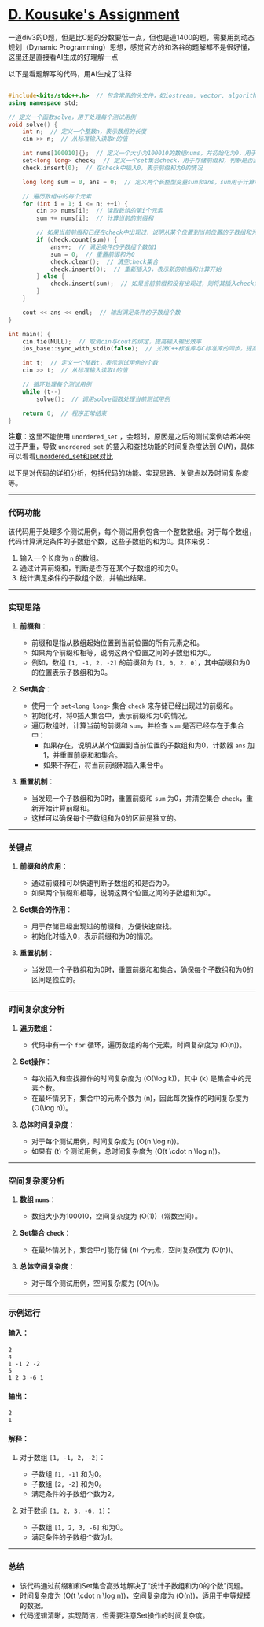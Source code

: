 # [D. Kousuke's Assignment](https://codeforces.com/contest/2033/problem/D)

一道div3的D题，但是比C题的分数要低一点，但也是道1400的题，需要用到动态规划（Dynamic Programming）思想，感觉官方的和洛谷的题解都不是很好懂，这里还是直接看AI生成的好理解一点

以下是看题解写的代码，用AI生成了注释

```cpp

#include<bits/stdc++.h>  // 包含常用的头文件，如iostream, vector, algorithm等
using namespace std;

// 定义一个函数solve，用于处理每个测试用例
void solve() {
    int n;  // 定义一个整数n，表示数组的长度
    cin >> n;  // 从标准输入读取n的值

    int nums[100010]{};  // 定义一个大小为100010的数组nums，并初始化为0，用于存储输入的数组元素
    set<long long> check;  // 定义一个set集合check，用于存储前缀和，判断是否出现过
    check.insert(0);  // 在check中插入0，表示前缀和为0的情况

    long long sum = 0, ans = 0;  // 定义两个长整型变量sum和ans，sum用于计算前缀和，ans用于记录满足条件的子数组个数

    // 遍历数组中的每个元素
    for (int i = 1; i <= n; ++i) {
        cin >> nums[i];  // 读取数组的第i个元素
        sum += nums[i];  // 计算当前的前缀和

        // 如果当前前缀和已经在check中出现过，说明从某个位置到当前位置的子数组和为0
        if (check.count(sum)) {
            ans++;  // 满足条件的子数组个数加1
            sum = 0;  // 重置前缀和为0
            check.clear();  // 清空check集合
            check.insert(0);  // 重新插入0，表示新的前缀和计算开始
        } else {
            check.insert(sum);  // 如果当前前缀和没有出现过，则将其插入check集合中
        }
    }

    cout << ans << endl;  // 输出满足条件的子数组个数
}

int main() {
    cin.tie(NULL);  // 取消cin与cout的绑定，提高输入输出效率
    ios_base::sync_with_stdio(false);  // 关闭C++标准库与C标准库的同步，提高输入输出效率

    int t;  // 定义一个整数t，表示测试用例的个数
    cin >> t;  // 从标准输入读取t的值

    // 循环处理每个测试用例
    while (t--)
        solve();  // 调用solve函数处理当前测试用例

    return 0;  // 程序正常结束
}
```

**注意**：这里不能使用 `unordered_set` ，会超时，原因是之后的测试案例哈希冲突过于严重，导致 `unordered_set` 的插入和查找功能的时间复杂度达到 $O(N)$，具体可以看看[unordered_set和set对比](../库函数%20&%20扩展知识/unordered_set与set对比.md)

以下是对代码的详细分析，包括代码的功能、实现思路、关键点以及时间复杂度等。

---

### **代码功能**
该代码用于处理多个测试用例，每个测试用例包含一个整数数组。对于每个数组，代码计算满足条件的子数组个数，这些子数组的和为0。具体来说：
1. 输入一个长度为 `n` 的数组。
2. 通过计算前缀和，判断是否存在某个子数组的和为0。
3. 统计满足条件的子数组个数，并输出结果。

---

### **实现思路**
1. **前缀和**：
   - 前缀和是指从数组起始位置到当前位置的所有元素之和。
   - 如果两个前缀和相等，说明这两个位置之间的子数组和为0。
   - 例如，数组 `[1, -1, 2, -2]` 的前缀和为 `[1, 0, 2, 0]`，其中前缀和为0的位置表示子数组和为0。

2. **Set集合**：
   - 使用一个 `set<long long>` 集合 `check` 来存储已经出现过的前缀和。
   - 初始化时，将0插入集合中，表示前缀和为0的情况。
   - 遍历数组时，计算当前的前缀和 `sum`，并检查 `sum` 是否已经存在于集合中：
     - 如果存在，说明从某个位置到当前位置的子数组和为0，计数器 `ans` 加1，并重置前缀和和集合。
     - 如果不存在，将当前前缀和插入集合中。

3. **重置机制**：
   - 当发现一个子数组和为0时，重置前缀和 `sum` 为0，并清空集合 `check`，重新开始计算前缀和。
   - 这样可以确保每个子数组和为0的区间是独立的。

---

### **关键点**
1. **前缀和的应用**：
   - 通过前缀和可以快速判断子数组的和是否为0。
   - 如果两个前缀和相等，说明这两个位置之间的子数组和为0。

2. **Set集合的作用**：
   - 用于存储已经出现过的前缀和，方便快速查找。
   - 初始化时插入0，表示前缀和为0的情况。

3. **重置机制**：
   - 当发现一个子数组和为0时，重置前缀和和集合，确保每个子数组和为0的区间是独立的。

---

### **时间复杂度分析**
1. **遍历数组**：
   - 代码中有一个 `for` 循环，遍历数组的每个元素，时间复杂度为 \(O(n)\)。

2. **Set操作**：
   - 每次插入和查找操作的时间复杂度为 \(O(\log k)\)，其中 \(k\) 是集合中的元素个数。
   - 在最坏情况下，集合中的元素个数为 \(n\)，因此每次操作的时间复杂度为 \(O(\log n)\)。

3. **总体时间复杂度**：
   - 对于每个测试用例，时间复杂度为 \(O(n \log n)\)。
   - 如果有 \(t\) 个测试用例，总时间复杂度为 \(O(t \cdot n \log n)\)。

---

### **空间复杂度分析**
1. **数组 `nums`**：
   - 数组大小为100010，空间复杂度为 \(O(1)\)（常数空间）。

2. **Set集合 `check`**：
   - 在最坏情况下，集合中可能存储 \(n\) 个元素，空间复杂度为 \(O(n)\)。

3. **总体空间复杂度**：
   - 对于每个测试用例，空间复杂度为 \(O(n)\)。

---

### **示例运行**
#### 输入：
```
2
4
1 -1 2 -2
5
1 2 3 -6 1
```

#### 输出：
```
2
1
```

#### 解释：
1. 对于数组 `[1, -1, 2, -2]`：
   - 子数组 `[1, -1]` 和为0。
   - 子数组 `[2, -2]` 和为0。
   - 满足条件的子数组个数为2。

2. 对于数组 `[1, 2, 3, -6, 1]`：
   - 子数组 `[1, 2, 3, -6]` 和为0。
   - 满足条件的子数组个数为1。

---

### **总结**
- 该代码通过前缀和和Set集合高效地解决了“统计子数组和为0的个数”问题。
- 时间复杂度为 \(O(t \cdot n \log n)\)，空间复杂度为 \(O(n)\)，适用于中等规模的数据。
- 代码逻辑清晰，实现简洁，但需要注意Set操作的时间复杂度。
